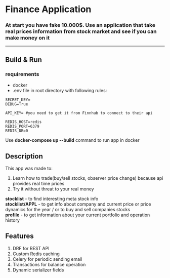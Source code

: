 # Finance Application

### At start you have fake 10.000$. Use an application that take real prices information from stock market and see if you can make money on it

___

## Build & Run

### requirements

* docker
* .env file in root directory with following rules:

```shell
SECRET_KEY=
DEBUG=True

API_KEY= #you need to get it from Finnhub to connect to their api

REDIS_HOST=redis
REDIS_PORT=6379
REDIS_DB=0
```

Use **docker-compose up --build** command to run app in docker

## Description

This app was made to:

1. Learn how to trade(buy/sell stocks, observer price change) because api provides real time prices
2. Try it without threat to your real money

**stocklist** - to find interesting meta stock info \
**stocklist/APPL** - to get info about company and current price or price dynamics for the year / or to buy and sell companies stocks \
**profile** - to get information about your current portfolio and operation history

## Features

1. DRF for REST API
2. Custom Redis caching
3. Celery for periodic sending email
4. Transactions for balance operation
5. Dynamic serializer fields

